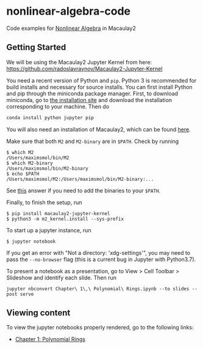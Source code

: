 # nonlinear-algebra-code
Code examples for [Nonlinear Algebra](https://math.berkeley.edu/~bernd/math191.html) in Macaulay2

## Getting Started

We will be using the Macaulay2 Jupyter Kernel from here: https://github.com/radoslavraynov/Macaulay2-Jupyter-Kernel

You need a recent version of Python and ```pip```. Python 3 is recommended for build installs and necessary for source installs. You can first install Python and pip through the miniconda package manager. First, to download miniconda, go to [the installation site](https://docs.conda.io/en/latest/miniconda.html) and download the installation corresponding to your machine. Then do

```bash
conda install python jupyter pip
```

You will also need an installation of Macaulay2, which can be found [here](http://www2.macaulay2.com/Macaulay2/Downloads/).

Make sure that both ```M2``` and ```M2-binary``` are in ```$PATH```. Check by running

```
$ which M2
/Users/maximsmol/bin/M2
$ which M2-binary
/Users/maximsmol/bin/M2-binary
$ echo $PATH
/Users/maximsmol/M2:/Users/maximsmol/bin/M2-binary:...
```

See [this](https://unix.stackexchange.com/questions/26047/how-to-correctly-add-a-path-to-path) answer if you need to add the binaries to your ```$PATH```.

Finally, to finish the setup, run
```
$ pip install macaulay2-jupyter-kernel
$ python3 -m m2_kernel.install --sys-prefix
```

To start up a jupyter instance, run
```
$ jupyter notebook
```

If you get an error with "Not a directory: 'xdg-settings'", you may need to pass the ```--no-browser``` flag (this is a current bug in Jupyter with Python3.7).

To present a notebook as a presentation, go to View > Cell Toolbar > Slideshow and identify each slide. Then run

```
jupyter nbconvert Chapter\ 1\,\ Polynomial\ Rings.ipynb --to slides --post serve
```
## Viewing content

To view the jupyter notebooks properly rendered, go to the following links:

* [Chapter 1: Polynomial Rings](https://nbviewer.jupyter.org/github/tyleryzhu/nonlinear-algebra-code/blob/master/Chapter%201%2C%20Polynomial%20Rings.ipynb?flush_cache=true)
